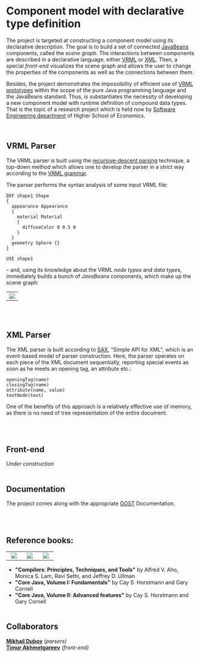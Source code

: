 <h1>Component model with declarative type definition</h1>

<p>The project is targeted at constructing a component model using its declarative description. The goal is to build a set of connected <a href="http://www.oracle.com/technetwork/java/javase/tech/index-jsp-138795.html">JavaBeans</a> components, called the <em>scene graph</em>. The interactions between components are described in a declarative language, either <a href="http://www.web3d.org/x3d/specifications/vrml/">VRML</a> or <a href="http://en.wikipedia.org/wiki/XML">XML</a>. Then, a special <em>front-end</em> visualizes the scene graph and allows the user to change the properties of the components as well as the connections between them. </p>
<p>Besides, the project demonstrates the impossibility of efficient use of <a href="http://www.web3d.org/x3d/specifications/vrml/ISO-IEC-14772-VRML97/part1/concepts.html#4.8">VRML prototypes</a> within the scope of the pure Java programming language and the JavaBeans standard. Thus, is substantiates the necessity of developing a new component model with runtime definition of compound data types. That is the topic of a research project which is held now by <a href="http://se.hse.ru/">Software Engineering department</a> of Higher School of Economics. </p><br/>

<h2>VRML Parser</h2>

<p>The VRML parser is built using the <a href="http://en.wikipedia.org/wiki/Recursive_descent_parser">recursive-descent parsing</a> technique, a top-down method which allows one to develop the parser in a strict way according to the <a href="http://www.web3d.org/x3d/specifications/vrml/ISO-IEC-14772-VRML97/part1/grammar.html">VRML grammar</a>.</p>
<p>The parser performs the syntax analysis of some input VRML file: </p>

<pre><code>DEF shape1 Shape
{
  appearance Appearance
  {
    material Material
    {
      diffuseColor 0 0.5 0
    }
  }
  geometry Sphere {}
}

USE shape1</code></pre>

<p>&ndash; and, using its knowledge about the VRML <em>node types</em> and <em>data types</em>, immediately builds a bunch of <em>JavaBeans</em> components, which make up the scene graph:</p>
<table border = "0">
<td>
<img src = "http://s019.radikal.ru/i616/1204/d9/5529bb600875.jpg"/>
</td>
</table>
<br/><br/>

<h2>XML Parser</h2>
<p>The XML parser is built according to <a href="http://en.wikipedia.org/wiki/Simple_API_for_XML">SAX</a>, "Simple API for XML", which is an event-based model of parser construction. Here, the parser operates on each piece of the XML document sequentially, reporting special events as soon as he meets an opening tag, an attribute etc.:</p>
<pre><code>openingTag(name)
closingTag(name)
attribute(name, value)
textNode(text)</code></pre>
<p>One of the benefits of this approach is a relatively effective use of memory, as there is no need of tree representation of the entire document. </p>
<br/><br/>

<h2>Front-end</h2>
<em>Under construction</em>
<br/><br/>

<h2>Documentation</h2>
<p>The project comes along with the appropriate <a href="http://en.wikipedia.org/wiki/GOST">GOST</a> Documentation.</p>
<br/><br/>

<h2>Reference books:</h2>
<table border = "0" width = "60%">
<td valign = "bottom" width = "33%"><img src = "http://s019.radikal.ru/i638/1204/e7/29b589960569.jpg" hspace = "5"/></td>
<td valign = "bottom" width = "33%"><img src = "http://www.horstmann.com/corejava/cj8v1.png" hspace = "5"/></td>
<td valign = "bottom" width = "33%"><img src = "http://www.horstmann.com/corejava/cj8v2.png" hspace = "5"/></td>
</table>

* __"Compilers: Principles, Techniques, and Tools"__ by Alfred V. Aho, Monica S. Lam, Ravi Sethi, and Jeffrey D. Ullman
* __"Core Java, Volume I: Fundamentals"__ by Cay S. Horstmann and Gary Cornell
* __"Core Java, Volume II: Advanced features"__ by Cay S. Horstmann and Gary Cornell
<br/><br/>

<h2>Collaborators</h2>
<b><a href="http://github.com/msdubov">Mikhail Dubov</a></b> <em>(parsers)</em><br/>
<b><a href="http://github.com/istima">Timur Akhmetgareev</a></b> <em>(front-end)</em><br/>
<br/>
